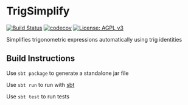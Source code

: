 # TrigSimplify
[![Build Status](https://travis-ci.org/CBSkarmory/trig_simplify.png)](https://travis-ci.org/CBSkarmory/trig_simplify)
[![codecov](https://codecov.io/gh/CBSkarmory/trig_simplify/branch/master/graph/badge.svg)](https://codecov.io/gh/CBSkarmory/trig_simplify)
[![License: AGPL v3](https://img.shields.io/badge/License-AGPL%20v3-blue.svg)](https://www.gnu.org/licenses/agpl-3.0)

Simplifies trigonometric expressions automatically using trig identities

## Build Instructions
Use `sbt package` to generate a standalone jar file

Use `sbt run` to run with [sbt](https://www.scala-sbt.org/)

Use `sbt test` to run tests